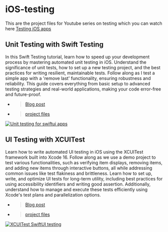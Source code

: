 # iOS-testing
This are the project files for Youtube series on testing which you can watch here
[Testing iOS apps](https://www.youtube.com/playlist?list=PLWHegwAgjOko6L9E0YGjjPQ0_cdKk_Tkv)

## Unit Testing with Swift Testing
In this Swift Testing tutorial, learn how to speed up your development process by mastering automated unit testing in iOS. Understand the significance of unit tests, how to set up a new testing project, and the best practices for writing resilient, maintainable tests. Follow along as I test a simple app with a 'remove last' functionality, ensuring robustness and reliability. This guide covers everything from basic setup to advanced testing strategies and real-world applications, making your code error-free and future-proof.
- > [Blog post](https://www.swiftyplace.com/blog/unit-testing-ios-apps) 
- > [project files](https://github.com/gahntpo/iOS-testing/tree/main/Unit%20Testing%20-%20Project%20Files/ItemApp)

[![Unit testing for swiftui apps](https://img.youtube.com/vi/CsuUwdoVwyw/0.jpg)](https://www.youtube.com/watch?v=CsuUwdoVwyw)


## UI Testing with XCUITest
Learn how to write automated UI testing in iOS using the XCUITest framework built into Xcode 16. Follow along as we use a demo project to test various functionalities, such as verifying item displays, removing items, and adding new items through interactive buttons, all while addressing common issues like test flakiness and brittleness. Learn how to set up, write, and optimize UI tests for long-term utility, including best practices for using accessibility identifiers and writing good assertion. Additionally, understand how to manage and execute these tests efficiently using Xcode's test plans and parallelization options.
- > [Blog post](https://www.swiftyplace.com/blog/xcuitest-ui-testing-swiftui) 
- > [project files](https://github.com/gahntpo/iOS-testing/tree/main/XCUITest%20tutorial%20-%20project%20files)
  
[![XCUITest SwiftUI testing](https://img.youtube.com/vi/c9lSBCUcy3k/0.jpg)](https://www.youtube.com/watch?v=c9lSBCUcy3k)
